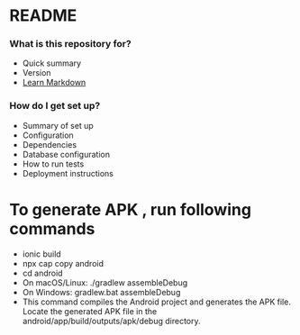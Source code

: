 # README #

### What is this repository for? ###

* Quick summary
* Version
* [Learn Markdown](https://bitbucket.org/tutorials/markdowndemo)

### How do I get set up? ###

* Summary of set up
* Configuration
* Dependencies
* Database configuration
* How to run tests
* Deployment instructions



# To generate APK , run following commands
* ionic build
* npx cap copy android
* cd android
* On macOS/Linux: ./gradlew assembleDebug 
* On Windows: gradlew.bat assembleDebug
* This command compiles the Android project and generates the APK file. Locate the generated APK file in the android/app/build/outputs/apk/debug directory.